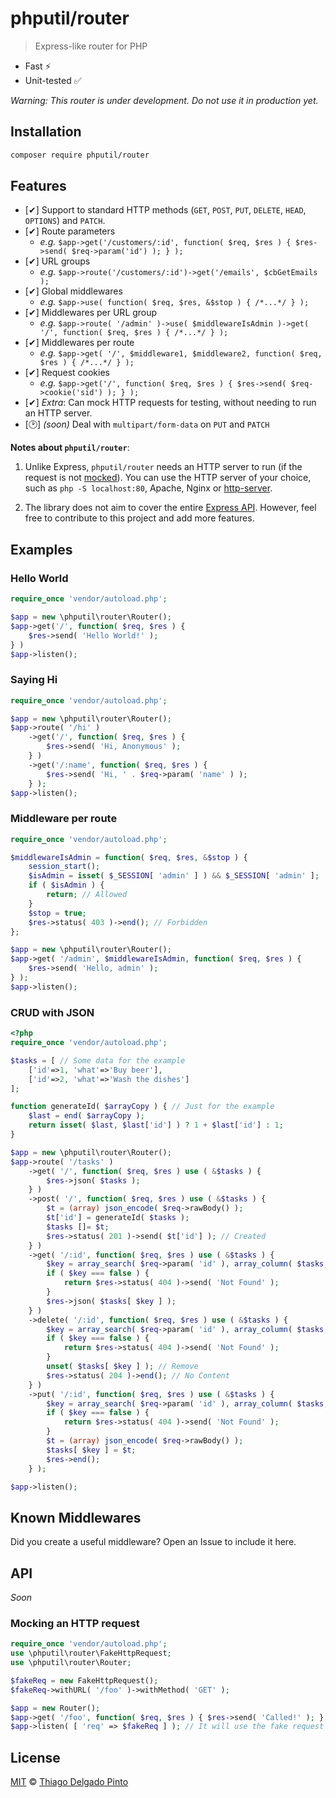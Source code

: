 # phputil/router

> Express-like router for PHP

- Fast ⚡
- Unit-tested ✅

_Warning: This router is under development. Do not use it in production yet._

## Installation

```bash
composer require phputil/router
```

## Features

- [✔] Support to standard HTTP methods (`GET`, `POST`, `PUT`, `DELETE`, `HEAD`, `OPTIONS`) and `PATCH`.
- [✔] Route parameters
    - _e.g._ `$app->get('/customers/:id', function( $req, $res ) { $res->send( $req->param('id') ); } );`
- [✔] URL groups
    - _e.g._ `$app->route('/customers/:id')->get('/emails', $cbGetEmails );`
- [✔] Global middlewares
    - _e.g._ `$app->use( function( $req, $res, &$stop ) { /*...*/ } );`
- [✔] Middlewares per URL group
    - _e.g._ `$app->route( '/admin' )->use( $middlewareIsAdmin )->get( '/', function( $req, $res ) { /*...*/ } );`
- [✔] Middlewares per route
    - _e.g._ `$app->get( '/', $middleware1, $middleware2, function( $req, $res ) { /*...*/ } );`
- [✔] Request cookies
    - _e.g._ `$app->get('/', function( $req, $res ) { $res->send( $req->cookie('sid') ); } );`
- [✔] _Extra_: Can mock HTTP requests for testing, without needing to run an HTTP server.
- [🕑] _(soon)_ Deal with `multipart/form-data` on `PUT` and `PATCH`


**Notes about `phputil/router`**:

1. Unlike Express, `phputil/router` needs an HTTP server to run (if the request is not [mocked](#mocking-an-http-request)). You can use the HTTP server of your choice, such as `php -S localhost:80`, Apache, Nginx or [http-server](https://www.npmjs.com/package/http-server).

2. The library does not aim to cover the entire [Express API](https://expressjs.com/en/api.html). However, feel free to contribute to this project and add more features.

## Examples

### Hello World

```php
require_once 'vendor/autoload.php';

$app = new \phputil\router\Router();
$app->get('/', function( $req, $res ) {
    $res->send( 'Hello World!' );
} )
$app->listen();
```

### Saying Hi

```php
require_once 'vendor/autoload.php';

$app = new \phputil\router\Router();
$app->route( '/hi' )
    ->get('/', function( $req, $res ) {
        $res->send( 'Hi, Anonymous' );
    } )
    ->get('/:name', function( $req, $res ) {
        $res->send( 'Hi, ' . $req->param( 'name' ) );
    } );
$app->listen();
```

### Middleware per route

```php
require_once 'vendor/autoload.php';

$middlewareIsAdmin = function( $req, $res, &$stop ) {
    session_start();
    $isAdmin = isset( $_SESSION[ 'admin' ] ) && $_SESSION[ 'admin' ];
    if ( $isAdmin ) {
        return; // Allowed
    }
    $stop = true;
    $res->status( 403 )->end(); // Forbidden
};

$app = new \phputil\router\Router();
$app->get( '/admin', $middlewareIsAdmin, function( $req, $res ) {
    $res->send( 'Hello, admin' );
} );
$app->listen();
```

### CRUD with JSON

```php
<?php
require_once 'vendor/autoload.php';

$tasks = [ // Some data for the example
    ['id'=>1, 'what'=>'Buy beer'],
    ['id'=>2, 'what'=>'Wash the dishes']
];

function generateId( $arrayCopy ) { // Just for the example
    $last = end( $arrayCopy );
    return isset( $last, $last['id'] ) ? 1 + $last['id'] : 1;
}

$app = new \phputil\router\Router();
$app->route( '/tasks' )
    ->get( '/', function( $req, $res ) use ( &$tasks ) {
        $res->json( $tasks );
    } )
    ->post( '/', function( $req, $res ) use ( &$tasks ) {
        $t = (array) json_encode( $req->rawBody() );
        $t['id'] = generateId( $tasks );
        $tasks []= $t;
        $res->status( 201 )->send( $t['id'] ); // Created
    } )
    ->get( '/:id', function( $req, $res ) use ( &$tasks ) {
        $key = array_search( $req->param( 'id' ), array_column( $tasks, 'id' ) );
        if ( $key === false ) {
            return $res->status( 404 )->send( 'Not Found' );
        }
        $res->json( $tasks[ $key ] );
    } )
    ->delete( '/:id', function( $req, $res ) use ( &$tasks ) {
        $key = array_search( $req->param( 'id' ), array_column( $tasks, 'id' ) );
        if ( $key === false ) {
            return $res->status( 404 )->send( 'Not Found' );
        }
        unset( $tasks[ $key ] ); // Remove
        $res->status( 204 )->end(); // No Content
    } )
    ->put( '/:id', function( $req, $res ) use ( &$tasks ) {
        $key = array_search( $req->param( 'id' ), array_column( $tasks, 'id' ) );
        if ( $key === false ) {
            return $res->status( 404 )->send( 'Not Found' );
        }
        $t = (array) json_encode( $req->rawBody() );
        $tasks[ $key ] = $t;
        $res->end();
    } );

$app->listen();
```

## Known Middlewares

Did you create a useful middleware? Open an Issue to include it here.

## API

_Soon_

### Mocking an HTTP request

```php
require_once 'vendor/autoload.php';
use \phputil\router\FakeHttpRequest;
use \phputil\router\Router;

$fakeReq = new FakeHttpRequest();
$fakeReq->withURL( '/foo' )->withMethod( 'GET' );

$app = new Router();
$app->get( '/foo', function( $req, $res ) { $res->send( 'Called!' ); } );
$app->listen( [ 'req' => $fakeReq ] ); // It will use the fake request and call /foo
```

## License

[MIT](LICENSE) © [Thiago Delgado Pinto](https://github.com/thiagodp)
